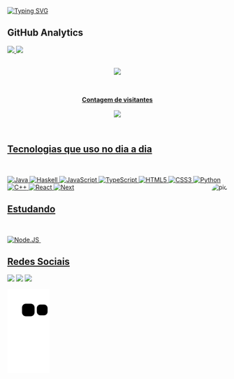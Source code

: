
[![Typing SVG](https://readme-typing-svg.herokuapp.com/?color=1F6BAD&size=17&center=true&vCenter=true&width=1000&lines=Oiii,+eu+sou+o+Caui+Davis;Atualmente+estou+cursando+ciências+da+computação+no+instituto+federal+do+maranhão+-+campus+caxias;Bem-vindo!+:%29)](https://git.io/typing-svg)
## GitHub Analytics
<div>
  <a href="https://github.com/CauiDavis">
  <img height="180em" src = "https://github-readme-stats-sigma-five.vercel.app/api?username=CauiDavis&show_icons=true&count_private=true&theme=tokyonight">
  <img height="180em" src="https://github-readme-stats-sigma-five.vercel.app/api/top-langs/?username=CauiDavis&layout=compact&langs_count=10&theme=tokyonight"/>
</div><br/>
  <p align="center">
  <img src="https://github-profile-trophy.vercel.app/?username=CauiDavis&theme=tokyonight&row=2&no-bg=true&column=3&margin-w=15&margin-h=15"/>
</p>
<div align="center">
<br><p align="centre"><b>Contagem de visitantes</b></p>  
<p align="center"><img align="center" src="https://profile-counter.glitch.me/{CauiDavis}/count.svg" /></p> 
<br></div>
 
## Tecnologias que uso no dia a dia
  
<div style="display: inline_block"><br>
  
  ![Java](https://img.shields.io/badge/java-%23ED8B00.svg?style=for-the-badge&logo=openjdk&logoColor=white)
  ![Haskell](https://img.shields.io/badge/Haskell-5e5086?style=for-the-badge&logo=haskell&logoColor=white)
  ![JavaScript](https://img.shields.io/badge/JavaScript-F7DF1E?style=for-the-badge&logo=javascript&logoColor=black)
  ![TypeScript](https://img.shields.io/badge/TypeScript-007ACC?style=for-the-badge&logo=typescript&logoColor=white)
  ![HTML5](https://img.shields.io/badge/html5-%23E34F26.svg?style=for-the-badge&logo=html5&logoColor=white)
  ![CSS3](https://img.shields.io/badge/css3-%231572B6.svg?style=for-the-badge&logo=css3&logoColor=white)
  ![Python](https://img.shields.io/badge/python-6DB33F?style=for-the-badge&logo=python&logoColor=ffdd54)
  ![C++](https://img.shields.io/badge/c++-%2300599C.svg?style=for-the-badge&logo=c%2B%2B&logoColor=white)
  ![React](https://img.shields.io/badge/React-20232A?style=for-the-badge&logo=react&logoColor=61DAFB)
  ![Next](https://img.shields.io/badge/Next.js-000000?style=for-the-badge&logo=next.js&logoColor=white)
  <img align="right" alt="pic" height="150" style="border-radius:50px;" src="https://cdn.discordapp.com/attachments/509695861173911557/1015038905927598100/download20220904200821.png?width=676&height=676">
</div>
  
## Estudando
 <div style="display: inline_block"><br>
   
   ![Node.JS](https://img.shields.io/badge/Node.js-43853D?style=for-the-badge&logo=node.js&logoColor=white)&nbsp;

 <div/> 
   
## Redes Sociais
<div> 
  <a href="https://www.facebook.com/caui.davis/" target="_blank"><img src="https://img.shields.io/badge/Facebook-1877F2?style=for-the-badge&logo=facebook&logoColor=white" target="_blank"></a>
  <a href="https://www.instagram.com/cauidavis/" target="_blank"><img src="https://img.shields.io/badge/-Instagram-%23E4405F?style=for-the-badge&logo=instagram&logoColor=white" target="_blank"></a>
  <a href="https://www.linkedin.com/in/caui-davis-05a06224b/" target="_blank"><img src="https://img.shields.io/badge/-LinkedIn-%230077B5?style=for-the-badge&logo=linkedin&logoColor=white" target="_blank"></a> 
  
  ![Snake animation](https://github.com/CauiDavis/CauiDavis/blob/output/github-contribution-grid-snake.svg)
  
  </div>


